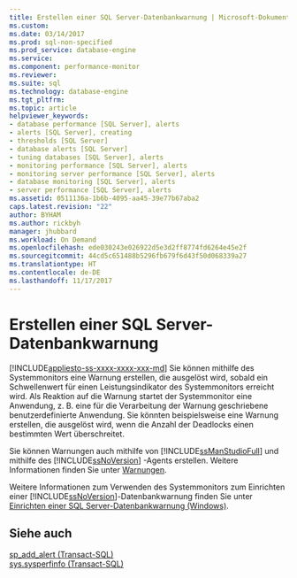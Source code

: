 ```yaml
---
title: Erstellen einer SQL Server-Datenbankwarnung | Microsoft-Dokumentation
ms.custom: 
ms.date: 03/14/2017
ms.prod: sql-non-specified
ms.prod_service: database-engine
ms.service: 
ms.component: performance-monitor
ms.reviewer: 
ms.suite: sql
ms.technology: database-engine
ms.tgt_pltfrm: 
ms.topic: article
helpviewer_keywords:
- database performance [SQL Server], alerts
- alerts [SQL Server], creating
- thresholds [SQL Server]
- database alerts [SQL Server]
- tuning databases [SQL Server], alerts
- monitoring performance [SQL Server], alerts
- monitoring server performance [SQL Server], alerts
- database monitoring [SQL Server], alerts
- server performance [SQL Server], alerts
ms.assetid: 0511136a-1b6b-4095-aa45-39e77b67aba2
caps.latest.revision: "22"
author: BYHAM
ms.author: rickbyh
manager: jhubbard
ms.workload: On Demand
ms.openlocfilehash: ede030243e026922d5e3d2ff8774fd6264e45e2f
ms.sourcegitcommit: 44cd5c651488b5296fb679f6d43f50d068339a27
ms.translationtype: HT
ms.contentlocale: de-DE
ms.lasthandoff: 11/17/2017
---
```

# <a name="create-a-sql-server-database-alert"></a>Erstellen einer SQL Server-Datenbankwarnung
[!INCLUDE[appliesto-ss-xxxx-xxxx-xxx-md](../../includes/appliesto-ss-xxxx-xxxx-xxx-md.md)] Sie können mithilfe des Systemmonitors eine Warnung erstellen, die ausgelöst wird, sobald ein Schwellenwert für einen Leistungsindikator des Systemmonitors erreicht wird. Als Reaktion auf die Warnung startet der Systemmonitor eine Anwendung, z. B. eine für die Verarbeitung der Warnung geschriebene benutzerdefinierte Anwendung. Sie könnten beispielsweise eine Warnung erstellen, die ausgelöst wird, wenn die Anzahl der Deadlocks einen bestimmten Wert überschreitet.  
  
 Sie können Warnungen auch mithilfe von [!INCLUDE[ssManStudioFull](../../includes/ssmanstudiofull-md.md)] und mithilfe des [!INCLUDE[ssNoVersion](../../includes/ssnoversion-md.md)] -Agents erstellen. Weitere Informationen finden Sie unter [Warnungen](http://msdn.microsoft.com/library/3f57d0f0-4781-46ec-82cd-b751dc5affef).  
  
 Weitere Informationen zum Verwenden des Systemmonitors zum Einrichten einer [!INCLUDE[ssNoVersion](../../includes/ssnoversion-md.md)]-Datenbankwarnung finden Sie unter [Einrichten einer SQL Server-Datenbankwarnung &#40;Windows&#41;](../../relational-databases/performance/set-up-a-sql-server-database-alert-windows.md).  
  
## <a name="see-also"></a>Siehe auch  
 [sp_add_alert &#40;Transact-SQL&#41;](../../relational-databases/system-stored-procedures/sp-add-alert-transact-sql.md)   
 [sys.sysperfinfo &#40;Transact-SQL&#41;](../../relational-databases/system-compatibility-views/sys-sysperfinfo-transact-sql.md)  
  
  

